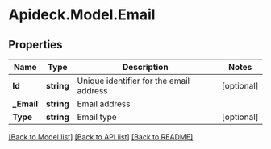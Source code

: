 # Apideck.Model.Email

## Properties

Name | Type | Description | Notes
------------ | ------------- | ------------- | -------------
**Id** | **string** | Unique identifier for the email address | [optional] 
**_Email** | **string** | Email address | 
**Type** | **string** | Email type | [optional] 

[[Back to Model list]](../README.md#documentation-for-models) [[Back to API list]](../README.md#documentation-for-api-endpoints) [[Back to README]](../README.md)

